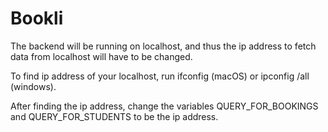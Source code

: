 # Bookli

The backend will be running on localhost, and thus the ip address to fetch data from localhost will have to be changed.

To find ip address of your localhost, run ifconfig (macOS) or ipconfig /all (windows).

After finding the ip address, change the variables QUERY_FOR_BOOKINGS and QUERY_FOR_STUDENTS to be the ip address.
